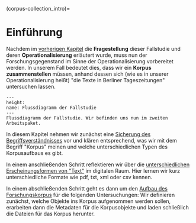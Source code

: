 (corpus-collection_intro)=
# Einführung
Nachdem im [vorherigen Kapitel](introduction_intro) die **Fragestellung** dieser Fallstudie und deren **Operationalisierung** erläutert wurde, muss nun der Forschungsgegenstand im Sinne der Operationalisierung vorbereitet werden. In unserem Fall bedeutet dies, dass wir ein **Korpus zusammenstellen** müssen, anhand dessen sich (wie es in unserer Operationalisierung heißt) "die Texte in Berliner Tageszeitungen" untersuchen lassen. 

```{figure} ../book_images/flow-chart_corpus-collection.png
---
height:
name: Flussdiagramm der Fallstudie
---
Flussdiagramm der Fallstudie. Wir befinden uns nun im zweiten Arbeitspaket.
```

In diesem Kapitel nehmen wir zunächst eine [Sicherung des Begriffsverständnisses](corpus-collection_corpora-as-research-objects) vor und klären entsprechend, was wir mit dem Begriff "Korpus" meinen und welche unterschiedlichen Typen des Korpusaufbaus es gibt. 

In einem anschließenden Schritt reflektieren wir über die [unterschiedlichen Erscheinungsformen von "Text"](corpus-collection_text_as_digital_objects) im digitalen Raum. Hier lernen wir kurz unterschiedliche Formate wie pdf, txt, xml oder csv kennen. 

In einem abschließenden Schritt geht es dann um den [Aufbau des Forschungskorpus](corpus-collection_building-our-corpus) für die folgenden Untersuchungen: Wir definieren zunächst, welche Objekte ins Korpus aufgenommen werden sollen, erarbeiten dann die Metadaten für die Korpusobjekte und laden schließlich die Dateien für das Korpus herunter. 